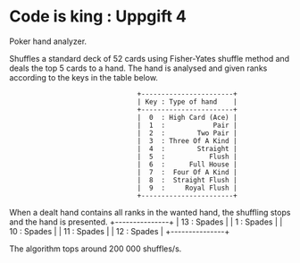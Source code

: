 # Code is king : Uppgift 4
Poker hand analyzer.

Shuffles a standard deck of 52 cards using Fisher-Yates shuffle method and deals the top 5 cards to a hand.
The hand is analysed and given ranks according to the keys in the table below.

                                    +-----------------------+
                                    | Key : Type of hand    |
                                    +-----------------------+
                                    |  0  : High Card (Ace) |
                                    |  1  :            Pair |
                                    |  2  :        Two Pair |
                                    |  3  : Three Of A Kind |
                                    |  4  :        Straight |
                                    |  5  :           Flush |
                                    |  6  :      Full House |
                                    |  7  :  Four Of A Kind |
                                    |  8  :  Straight Flush |
                                    |  9  :     Royal Flush |
                                    +-----------------------+

When a dealt hand contains all ranks in the wanted hand, the shuffling stops and the hand is presented.
                                        +---------------+
                                        | 13 :   Spades |
                                        |  1 :   Spades |
                                        | 10 :   Spades |
                                        | 11 :   Spades |
                                        | 12 :   Spades |
                                        +---------------+

The algorithm tops around 200 000 shuffles/s.
